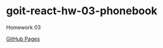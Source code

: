 # goit-react-hw-03-phonebook

Homework 03

[GitHub Pages](https://imartete.github.io/goit-react-hw-03-phonebook/)
